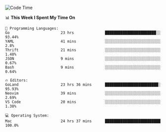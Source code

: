 <!--START_SECTION:waka-->
![Code Time](http://img.shields.io/badge/Code%20Time-109%20hrs%2019%20mins-blue)

📊 **This Week I Spent My Time On** 

```text
💬 Programming Languages: 
Go                       23 hrs              ███████████████████████░░   93.44% 
YAML                     41 mins             ░░░░░░░░░░░░░░░░░░░░░░░░░   2.8% 
Thrift                   21 mins             ░░░░░░░░░░░░░░░░░░░░░░░░░   1.48% 
JSON                     9 mins              ░░░░░░░░░░░░░░░░░░░░░░░░░   0.67% 
Bash                     9 mins              ░░░░░░░░░░░░░░░░░░░░░░░░░   0.64%

🔥 Editors: 
GoLand                   23 hrs 36 mins      ████████████████████████░   95.93% 
Neovim                   39 mins             ░░░░░░░░░░░░░░░░░░░░░░░░░   2.69% 
VS Code                  20 mins             ░░░░░░░░░░░░░░░░░░░░░░░░░   1.38%

💻 Operating System: 
Mac                      24 hrs 37 mins      █████████████████████████   100.0%

```


<!--END_SECTION:waka-->